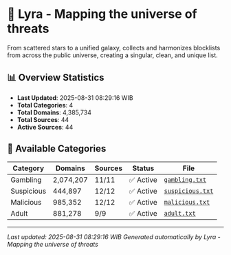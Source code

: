# 🌌 Lyra - Mapping the universe of threats

From scattered stars to a unified galaxy, collects and harmonizes blocklists from across the public universe, creating a singular, clean, and unique list.

## 📊 Overview Statistics

- **Last Updated**: 2025-08-31 08:29:16 WIB
- **Total Categories**: 4
- **Total Domains**: 4,385,734
- **Total Sources**: 44
- **Active Sources**: 44

## 📂 Available Categories

| Category | Domains | Sources | Status | File |
|----------|---------|---------|--------|------|
| Gambling | 2,074,207 | 11/11 | ✅ Active | [`gambling.txt`](blocklist/gambling.txt) |
| Suspicious | 444,897 | 12/12 | ✅ Active | [`suspicious.txt`](blocklist/suspicious.txt) |
| Malicious | 985,352 | 12/12 | ✅ Active | [`malicious.txt`](blocklist/malicious.txt) |
| Adult | 881,278 | 9/9 | ✅ Active | [`adult.txt`](blocklist/adult.txt) |


---

*Last updated: 2025-08-31 08:29:16 WIB*
*Generated automatically by Lyra - Mapping the universe of threats*
